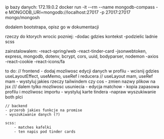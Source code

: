 ip bazy danych: 172.19.0.2
docker run -it --rm --name mongodb-compass -e MONGODB_URI=mongodb://localhost:27017 -p 27017:27017 mongo/mongosh

dodalem bootstrapa, opisz go w dokumentacji

rzeczy do ktorych wrocic pozniej:
-dodac gdzies kontekst
-podzielic ladnie scss

zainstalowalem:
-react-spring/web
-react-tinder-card
-jsonwebtoken, express, mongodb, dotenv, bcrypt, cors, uuid, bodyparser, nodemon
-axios
-react-cookie
-react-icons/fa

to do:
    // frontend
    <!-- - napraw to ze te karty z tindera uciekaja i rozszerzaja strone-->
    <!-- - napraw to ze trzeba odswiezyc strone zeby zobaczyc matches -->
    <!-- - napraw matches: dwie osoby musza siebie nawzajem dodac zeby bylo match -->
    <!-- - napraw confirm password!!! -->
    - dodaj mozliwosc edycji danych w profliu
    - wcisnij gdzies useLayoutEffect, useMemo, useRef i reducera // useLayout mam, useRef mam
    - wystyluj jakies rzeczy tailwindem czy cos
    - zmien nazwy plikow na jsx
    <!-- - dodaj mozliwosc usuniecia konta -->
    <!-- - edycja historii czatow --> /// dalem tylko mozliwosc usuniecia
    - edycja matchow
    - kopia zapasowa profilu i mozliwosc importu
    - wystyluj karte tindera
    -napraw wyszukiwanie both plci

    // backend
    - przerob jakies funkcje na promise
    - wyszukiwanie danych (?)

    scss:
        - matches kafelki
        - ten napis pod tinder cards
